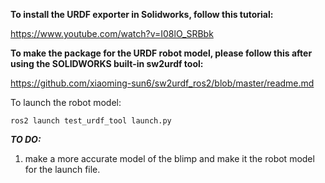 **To install the URDF exporter in Solidworks, follow this tutorial:**

https://www.youtube.com/watch?v=I08lO_SRBbk

**To make the package for the URDF robot model, please follow this after using the SOLIDWORKS built-in sw2urdf tool:**

https://github.com/xiaoming-sun6/sw2urdf_ros2/blob/master/readme.md


To launch the robot model:
	
	ros2 launch test_urdf_tool launch.py 

***TO DO:***
1. make a more accurate model of the blimp and make it the robot model for the launch file.
   
